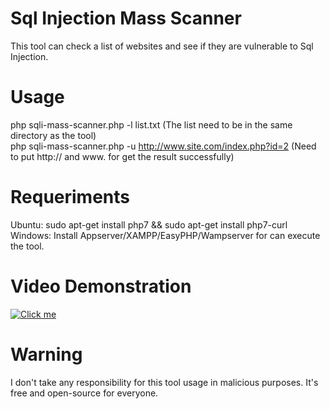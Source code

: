 # Sql Injection Mass Scanner

This tool can check a list of websites and see if they are vulnerable to Sql Injection.

# Usage

php sqli-mass-scanner.php -l list.txt (The list need to be in the same directory as the tool)</br>
php sqli-mass-scanner.php -u http://www.site.com/index.php?id=2 (Need to put http:// and www. for get the result successfully)

# Requeriments

Ubuntu: sudo apt-get install php7 && sudo apt-get install php7-curl</br>
Windows: Install Appserver/XAMPP/EasyPHP/Wampserver for can execute the tool.

# Video Demonstration

<a href="https://www.youtube.com/watch?v=yYWtpk6GmEg"><img src="http://i.imgur.com/BfGB0dj.png" alt="Click me"></a>

# Warning

I don't take any responsibility for this tool usage in malicious purposes. It's free and open-source for everyone.
